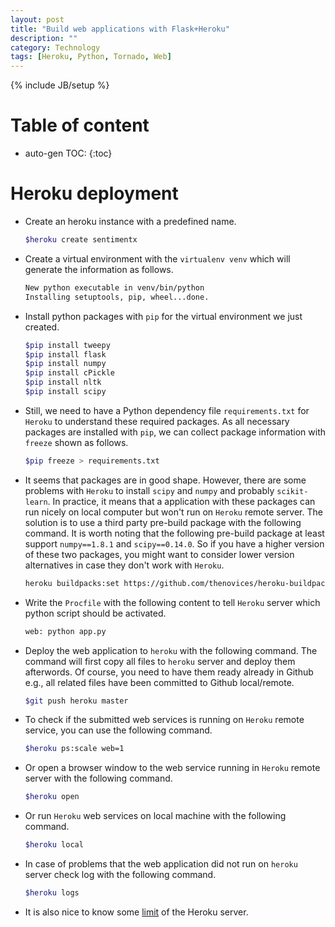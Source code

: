 ```yaml
---
layout: post
title: "Build web applications with Flask+Heroku"
description: ""
category: Technology
tags: [Heroku, Python, Tornado, Web]
---
```

{% include JB/setup %}
<script type="text/javascript"
 src="http://cdn.mathjax.org/mathjax/latest/MathJax.js?config=TeX-AMS-MML_HTMLorMML">
</script>
 
# Table of content
* auto-gen TOC:
{:toc}


# Heroku deployment


- Create an heroku instance with a predefined name.

  ```bash
  $heroku create sentimentx
  ```

- Create a virtual environment with the `virtualenv venv` which will generate the information as follows.

  ```bash
  New python executable in venv/bin/python
  Installing setuptools, pip, wheel...done.
  ```

- Install python packages with `pip` for the virtual environment we just created.

  ```bash
  $pip install tweepy
  $pip install flask
  $pip install numpy
  $pip install cPickle
  $pip install nltk
  $pip install scipy
  ```

- Still, we need to have a Python dependency file `requirements.txt` for `Heroku` to understand these required packages. As all necessary packages are installed with `pip`, we can collect package information with `freeze` shown as follows. 
 
  ```bash
  $pip freeze > requirements.txt
  ```

- It seems that packages are in good shape. However, there are some problems with `Heroku` to install `scipy` and `numpy` and probably `scikit-learn`. In practice, it means that a application with these packages can run nicely on local computer but won't run on `Heroku` remote server. The solution is to use a third party pre-build package with the following command. It is worth noting that the following pre-build package at least support `numpy==1.8.1` and `scipy==0.14.0`. So if you have a higher version of these two packages, you might want to consider lower version alternatives in case they don't work with `Heroku`.

  ```bash
  heroku buildpacks:set https://github.com/thenovices/heroku-buildpack-scipy
  ```

- Write the `Procfile` with the following content to tell `Heroku` server which python script should be activated.

  ```bash
  web: python app.py
  ```


- Deploy the web application to `heroku` with the following command. The command will first copy all files to `heroku` server and deploy them afterwords. Of course, you need to have them ready already in Github e.g., all related files have been committed to Github local/remote. 

  ```bash
  $git push heroku master
  ```


- To check if the submitted web services is running on `Heroku` remote service, you can use the following command.

  ```bash
  $heroku ps:scale web=1
  ```

- Or open a browser window to the web service running in `Heroku` remote server with the following command.

  ```bash
  $heroku open
  ```

- Or run `Heroku` web services on local machine with the following command.

  ```bash
  $heroku local
  ```

- In case of problems that the web application did not run on `heroku` server check log with the following command.

  ```bash  
  $heroku logs
  ```

- It is also nice to know some [limit](https://devcenter.heroku.com/articles/limits) of the Heroku server.

















